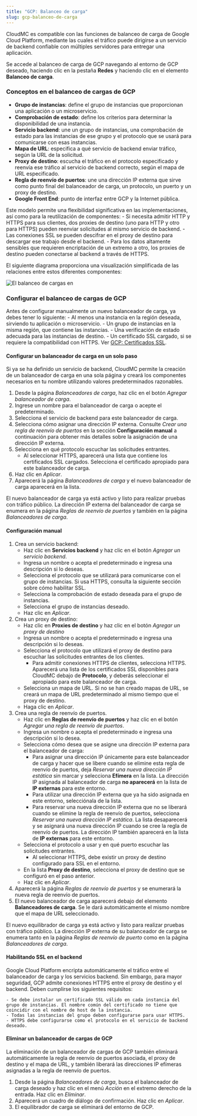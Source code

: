 ```yaml
---
title: "GCP: Balanceo de carga"
slug: gcp-balanceo-de-carga
---
```



CloudMC es compatible con las funciones de balanceo de carga de Google Cloud Platform, mediante las cuales el tráfico puede dirigirse a un servicio de backend confiable con múltiples servidores para entregar una aplicación.

Se accede al balanceo de carga de GCP navegando al entorno de GCP deseado, haciendo clic en la pestaña **Redes** y haciendo clic en el elemento **Balanceo de carga**.

### Conceptos en el balanceo de cargas de GCP

- **Grupo de instancias**: define el grupo de instancias que proporcionan una aplicación o un microservicio.
- **Comprobación de estado**: define los criterios para determinar la disponibilidad de una instancia.
- **Servicio backend**: une un grupo de instancias, una comprobación de estado para las instancias de ese grupo y el protocolo que se usará para comunicarse con esas instancias.
- **Mapa de URL**: especifica a qué servicio de backend enviar tráfico, según la URL de la solicitud.
- **Proxy de destino**: escucha el tráfico en el protocolo especificado y reenvía ese tráfico al servicio de backend correcto, según el mapa de URL especificado.
- **Regla de reenvío de puertos**: une una dirección IP externa que sirve como punto final del balanceador de carga, un protocolo, un puerto y un proxy de destino.
- **Google Front End**: punto de interfaz entre GCP y la Internet pública.

Este modelo permite una flexibilidad significativa en las implementaciones, así como para la reutilización de componentes:
    - Si necesita admitir HTTP y HTTPS para sus clientes, dos proxies de destino (uno para HTTP y otro para HTTPS) pueden reenviar solicitudes al mismo servicio de backend.
    - Las conexiones SSL se pueden descifrar en el proxy de destino para descargar ese trabajo desde el backend.
    - Para los datos altamente sensibles que requieren encriptación de un extremo a otro, los proxies de destino pueden conectarse al backend a través de HTTPS.

El siguiente diagrama proporciona una visualización simplificada de las relaciones entre estos diferentes componentes:

![El balanceo de cargas en ](../../assets/gcp-load-balancing-en-1.png)

### Configurar el balanceo de cargas de GCP

Antes de configurar manualmente un nuevo balanceador de carga, ya debes tener lo siguiente:
    - Al menos una instancia en la región deseada, sirviendo tu aplicación o microservicio.
    - Un grupo de instancias en la misma región, que contiene las instancias.
    - Una verificación de estado adecuada para las instancias de destino.
    - Un certificado SSL cargado, si se requiere la compatibilidad con HTTPS. Ver [GCP: Certificados SSL](gcp-ssl-certs.md).

#### Configurar un balanceador de carga en un solo paso

Si ya se ha definido un servicio de backend, CloudMC permite la creación de un balanceador de carga en una sola página y creará los componentes necesarios en tu nombre utilizando valores predeterminados razonables.

1. Desde la página *Balanceadores de carga*, haz clic en el botón *Agregar balanceador de carga*.
1. Ingrese un nombre para el balanceador de carga o acepte el predeterminado.
1. Selecciona el servicio de backend para este balanceador de carga.
1. Selecciona cómo asignar una dirección IP externa. Consulte *Crear una regla de reenvío de puertos* en la sección **Configuración manual** a continuación para obtener más detalles sobre la asignación de una dirección IP externa.
1. Selecciona en qué protocolo escuchar las solicitudes entrantes.
    - Al seleccionar HTTPS, aparecerá una lista que contiene los certificados SSL cargados. Selecciona el certificado apropiado para este balanceador de carga.
1. Haz clic en *Aplicar*.
1. Aparecerá la página *Balanceadores de carga* y el nuevo balanceador de carga aparecerá en la lista.

El nuevo balanceador de carga ya está activo y listo para realizar pruebas con tráfico público. La dirección IP externa del balanceador de carga se enumera en la página *Reglas de reenvío de puertos* y también en la página *Balanceadores de carga*.

#### Configuración manual

1. Crea un servicio backend:
    - Haz clic en **Servicios backend** y haz clic en el botón *Agregar un servicio backend*.
    - Ingresa un nombre o acepta el predeterminado e ingresa una descripción si lo deseas.
    - Selecciona el protocolo que se utilizará para comunicarse con el grupo de instancias. Si usa HTTPS, consulta la siguiente sección sobre cómo habilitar SSL.
    - Selecciona la comprobación de estado deseada para el grupo de instancias.
    - Selecciona el grupo de instancias deseado.
    - Haz clic en *Aplicar*.
1. Crea un proxy de destino:
    - Haz clic en **Proxies de destino** y haz clic en el botón *Agregar un proxy de destino*
    - Ingresa un nombre o acepta el predeterminado e ingresa una descripción si lo deseas.
    - Selecciona el protocolo que utilizará el proxy de destino para escuchar las solicitudes entrantes de los clientes.
       - Para admitir conexiones HTTPS de clientes, selecciona HTTPS. Aparecerá una lista de los certificados SSL disponibles para CloudMC debajo de **Protocolo**, y deberás seleccionar el apropiado para este balanceador de carga.
    - Selecciona un mapa de URL. Si no se han creado mapas de URL, se creará un mapa de URL predeterminado al mismo tiempo que el proxy de destino.
    - Haga clic en *Aplicar*.
1. Crea una regla de reenvío de puertos.
    - Haz clic en **Reglas de reenvío de puertos** y haz clic en el botón *Agregar una regla de reenvío de puertos*.
    - Ingresa un nombre o acepta el predeterminado e ingresa una descripción si lo desea.
    - Selecciona cómo desea que se asigne una dirección IP externa para el balanceador de carga:
       - Para asignar una dirección IP únicamente para este balanceador de carga y hacer que se libere cuando se elimine esta regla de reenvío de puertos, deja *Reservar una nueva dirección IP estática* sin marcar y selecciona **Efímera** en la lista. La dirección IP asignada al balanceador de carga **no aparecerá** en la lista de **IP externas** para este entorno.
       - Para utilizar una dirección IP externa que ya ha sido asignada en este entorno, selecciónala de la lista.
       - Para reservar una nueva dirección IP externa que no se liberará cuando se elimine la regla de reenvío de puertos, selecciona *Reservar una nueva dirección IP estática*. La lista desaparecerá y se asignará una nueva dirección IP cuando se cree la regla de reenvío de puertos. La dirección IP también aparecerá en la lista de **IP externas** para este entorno.
   - Selecciona el protocolo a usar y en qué puerto escuchar las solicitudes entrantes.
      - Al seleccionar HTTPS, debe existir un proxy de destino configurado para SSL en el entorno.
   - En la lista **Proxy de destino**, selecciona el proxy de destino que se configuró en el paso anterior.
   - Haz clic en *Aplicar*.
1. Aparecerá la página *Reglas de reenvío de puertos* y se enumerará la nueva regla de reenvío de puertos.
1. El nuevo balanceador de carga aparecerá debajo del elemento **Balanceadores de carga**. Se le dará automáticamente el mismo nombre que el mapa de URL seleccionado.

El nuevo equilibrador de carga ya está activo y listo para realizar pruebas con tráfico público. La dirección IP externa de su balanceador de carga se enumera tanto en la página *Reglas de reenvío de puerto* como en la página *Balanceadores de carga*.

#### Habilitando SSL en el backend

Google Cloud Platform encripta automáticamente el tráfico entre el balanceador de carga y los servicios backend. Sin embargo, para mayor seguridad, GCP admite conexiones HTTPS entre el proxy de destino y el backend. Deben cumplirse los siguientes requisitos:

    - Se debe instalar un certificado SSL válido en cada instancia del grupo de instancias. El nombre común del certificado no tiene que coincidir con el nombre de host de la instancia.
    - Todas las instancias del grupo deben configurarse para usar HTTPS.
    - HTTPS debe configurarse como el protocolo en el servicio de backend deseado.

#### Eliminar un balanceador de cargas de GCP

La eliminación de un balanceador de cargas de GCP también eliminará automáticamente la regla de reenvío de puertos asociada, el proxy de destino y el mapa de URL, y también liberará las direcciones IP efímeras asignadas a la regla de reenvío de puertos.

1. Desde la página *Balanceadores de carga*, busca el balanceador de carga deseado y haz clic en el menú *Acción* en el extremo derecho de la entrada. Haz clic en *Eliminar*.
1. Aparecerá un cuadro de diálogo de confirmación. Haz clic en *Aplicar*.
1. El equilibrador de carga se eliminará del entorno de GCP.
